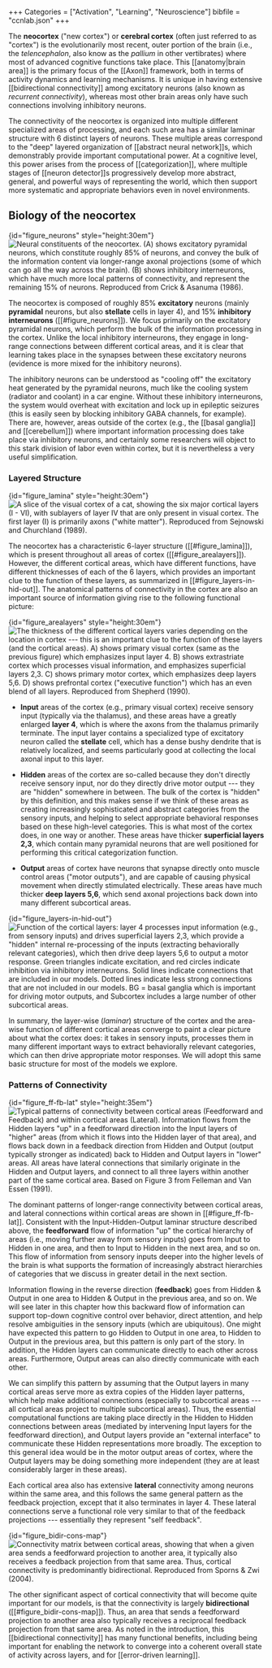 +++
Categories = ["Activation", "Learning", "Neuroscience"]
bibfile = "ccnlab.json"
+++

The **neocortex** ("new cortex") or **cerebral cortex** (often just referred to as "cortex") is the evolutionarily most recent, outer portion of the brain (i.e., the _telencephalon_, also know as the _pallium_ in other vertibrates) where most of advanced cognitive functions take place. This [[anatomy|brain area]] is the primary focus of the [[Axon]] framework, both in terms of activity dynamics and learning mechanisms. It is unique in having extensive [[bidirectional connectivity]] among excitatory neurons (also known as _recurrent connectivity_), whereas most other brain areas only have such connections involving inhibitory neurons.

The connectivity of the neocortex is organized into multiple different specialized areas of processing, and each such area has a similar laminar structure with 6 distinct layers of neurons. These multiple areas correspond to the "deep" layered organization of [[abstract neural network]]s, which demonstrably provide important computational power. At a cognitive level, this power arises from the process of [[categorization]], where multiple stages of [[neuron detector]]s progressively develop more abstract, general, and powerful ways of representing the world, which then support more systematic and appropriate behaviors even in novel environments.

<embed-page src="bidirectional connectivity">

<embed-page src="categorization">

## Biology of the neocortex

{id="figure_neurons" style="height:30em"}
![Neural constituents of the neocortex. (A) shows excitatory pyramidal neurons, which constitute roughly 85% of neurons, and convey the bulk of the information content via longer-range axonal projections (some of which can go all the way across the brain). (B) shows inhibitory interneurons, which have much more local patterns of connectivity, and represent the remaining 15% of neurons. Reproduced from Crick & Asanuma (1986).](media/fig_cortex_bio_neurtypes.png)

The neocortex is composed of roughly 85% **excitatory** neurons (mainly **pyramidal** neurons, but also **stellate** cells in layer 4), and 15% **inhibitory interneurons** ([[#figure_neurons]]). We focus primarily on the excitatory pyramidal neurons, which perform the bulk of the information processing in the cortex. Unlike the local inhibitory interneurons, they engage in long-range connections between different cortical areas, and it is clear that learning takes place in the synapses between these excitatory neurons (evidence is more mixed for the inhibitory neurons).

The inhibitory neurons can be understood as "cooling off" the excitatory heat generated by the pyramidal neurons, much like the cooling system (radiator and coolant) in a car engine. Without these inhibitory interneurons, the system would overheat with excitation and lock up in epileptic seizures (this is easily seen by blocking inhibitory GABA channels, for example). There are, however, areas outside of the cortex (e.g., the [[basal ganglia]] and [[cerebellum]]) where important information processing does take place via inhibitory neurons, and certainly some researchers will object to this stark division of labor even within cortex, but it is nevertheless a very useful simplification.

### Layered Structure

{id="figure_lamina" style="height:30em"}
![A slice of the visual cortex of a cat, showing the six major cortical layers (I - VI), with sublayers of layer IV that are only present in visual cortex. The first layer (I) is primarily axons ("white matter"). Reproduced from Sejnowski and Churchland (1989).](media/fig_cortex_bio_layers.jpg)

The neocortex has a characteristic 6-layer structure ([[#figure_lamina]]), which is present throughout all areas of cortex ([[#figure_arealayers]]). However, the different cortical areas, which have different functions, have different thicknesses of each of the 6 layers, which provides an important clue to the function of these layers, as summarized in [[#figure_layers-in-hid-out]]. The anatomical patterns of connectivity in the cortex are also an important source of information giving rise to the following functional picture:

{id="figure_arealayers"  style="height:30em"}
![The thickness of the different cortical layers varies depending on the location in cortex --- this is an important clue to the function of these layers (and the cortical areas). A) shows primary visual cortex (same as the previous figure) which emphasizes input layer 4. B) shows extrastriate cortex which processes visual information, and emphasizes superficial layers 2,3. C) shows primary motor cortex, which emphasizes deep layers 5,6. D) shows prefrontal cortex ("executive function") which has an even blend of all layers. Reproduced from Shepherd (1990).](media/fig_cortex_bio_arealayers.png)

* **Input** areas of the cortex (e.g., primary visual cortex) receive sensory input (typically via the thalamus), and these areas have a greatly enlarged **layer 4**, which is where the axons from the thalamus primarily terminate. The input layer contains a specialized type of excitatory neuron called the **stellate** cell, which has a dense bushy dendrite that is relatively localized, and seems particularly good at collecting the local axonal input to this layer.

* **Hidden** areas of the cortex are so-called because they don't directly receive sensory input, nor do they directly drive motor output --- they are "hidden" somewhere in between. The bulk of the cortex is "hidden" by this definition, and this makes sense if we think of these areas as creating increasingly sophisticated and abstract categories from the sensory inputs, and helping to select appropriate behavioral responses based on these high-level categories. This is what most of the cortex does, in one way or another. These areas have thicker **superficial layers 2,3**, which contain many pyramidal neurons that are well positioned for performing this critical categorization function.

* **Output** areas of cortex have neurons that synapse directly onto muscle control areas ("motor outputs"), and are capable of causing physical movement when directly stimulated electrically. These areas have much thicker **deep layers 5,6**, which send axonal projections back down into many different subcortical areas.

{id="figure_layers-in-hid-out"}
![Function of the cortical layers: layer 4 processes input information (e.g., from sensory inputs) and drives superficial layers 2,3, which provide a "hidden" internal re-processing of the inputs (extracting behaviorally relevant categories), which then drive deep layers 5,6 to output a motor response. Green triangles indicate excitation, and red circles indicate inhibition via inhibitory interneurons. Solid lines indicate connections that are included in our models. Dotted lines indicate less strong connections that are not included in our models. BG = basal ganglia which is important for driving motor outputs, and Subcortex includes a large number of other subcortical areas.](media/fig_cortical_layers_in_hid_out.png)

In summary, the layer-wise (_laminar_) structure of the cortex and the area-wise function of different cortical areas converge to paint a clear picture about what the cortex does: it takes in sensory inputs, processes them in many different important ways to extract behaviorally relevant categories, which can then drive appropriate motor responses. We will adopt this same basic structure for most of the models we explore.

### Patterns of Connectivity

{id="figure_ff-fb-lat" style="height:35em"}
![Typical patterns of connectivity between cortical areas (Feedforward and Feedback) and within cortical areas (Lateral). Information flows from the Hidden layers "up" in a feedforward direction into the Input layers of "higher" areas (from which it flows into the Hidden layer of that area), and flows back down in a feedback direction from Hidden and Output (output typically stronger as indicated) back to Hidden and Output layers in "lower" areas. All areas have lateral connections that similarly originate in the Hidden and Output layers, and connect to all three layers within another part of the same cortical area. Based on Figure 3 from Felleman and Van Essen (1991).](media/fig_cortical_cons_ff_fb_lat.png)

The dominant patterns of longer-range connectivity between cortical areas, and lateral connections within cortical areas are shown in [[#figure_ff-fb-lat]]. Consistent with the Input-Hidden-Output laminar structure described above, the **feedforward** flow of information "up" the cortical hierarchy of areas (i.e., moving further away from sensory inputs) goes from Input to Hidden in one area, and then to Input to Hidden in the next area, and so on. This flow of information from sensory inputs deeper into the higher levels of the brain is what supports the formation of increasingly abstract hierarchies of categories that we discuss in greater detail in the next section.

Information flowing in the reverse direction (**feedback**) goes from Hidden & Output in one area to Hidden & Output in the previous area, and so on. We will see later in this chapter how this backward flow of information can support top-down cognitive control over behavior, direct attention, and help resolve ambiguities in the sensory inputs (which are ubiquitous). One might have expected this pattern to go Hidden to Output in one area, to Hidden to Output in the previous area, but this pattern is only part of the story. In addition, the Hidden layers can communicate directly to each other across areas. Furthermore, Output areas can also directly communicate with each other.

We can simplify this pattern by assuming that the Output layers in many cortical areas serve more as extra copies of the Hidden layer patterns, which help make additional connections (especially to subcortical areas --- all cortical areas project to multiple subcortical areas). Thus, the essential computational functions are taking place directly in the Hidden to Hidden connections between areas (mediated by intervening Input layers for the feedforward direction), and Output layers provide an "external interface" to communicate these Hidden representations more broadly. The exception to this general idea would be in the motor output areas of cortex, where the Output layers may be doing something more independent (they are at least considerably larger in these areas).

Each cortical area also has extensive **lateral** connectivity among neurons within the same area, and this follows the same general pattern as the feedback projection, except that it also terminates in layer 4. These lateral connections serve a functional role very similar to that of the feedback projections --- essentially they represent "self feedback".

{id="figure_bidir-cons-map"}
![Connectivity matrix between cortical areas, showing that when a given area sends a feedforward projection to another area, it typically also receives a feedback projection from that same area. Thus, cortical connectivity is predominantly bidirectional. Reproduced from Sporns & Zwi (2004).](media/fig_cortex_bidir_cons_map.png)

The other significant aspect of cortical connectivity that will become quite important for our models, is that the connectivity is largely **bidirectional** ([[#figure_bidir-cons-map]]). Thus, an area that sends a feedforward projection to another area also typically receives a reciprocal feedback projection from that same area. As noted in the introduction, this [[bidirectional connectivity]] has many functional benefits, including being important for enabling the network to converge into a coherent overall state of activity across layers, and for [[error-driven learning]].


